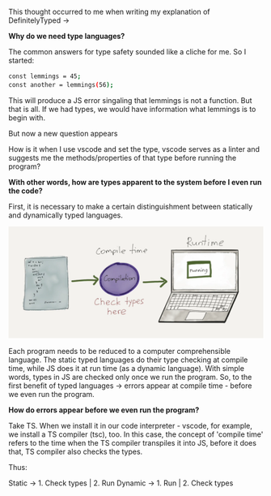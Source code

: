 This thought occurred to me when writing my explanation of DefinitelyTyped -> 

**Why do we need type languages?**

The common answers for type safety sounded like a cliche for me.
So I started:

```sh
const lemmings = 45;
const another = lemmings(56);
```

This will produce a JS error singaling that lemmings is not a function. But that is all. If we had types, we would have information what lemmings is to begin with.


But now a new question appears

How is it when I use vscode and set the type, vscode serves as a linter and suggests me the methods/properties of that type before running the program?

**With other words, how are types apparent to the system before I even run the code?**

First, it is necessary to make a certain distinguishment between statically and dynamically typed languages.

![alt img](https://github.com/VasilGVasilev/InterviewPrep/blob/main/public/compile-run-time.png)


Each program needs to be reduced to a computer comprehensible language. The static typed languages do their type checking at compile time, while JS does it at run time (as a dynamic language). With simple words, 
types in JS are checked only once we run the program. So, to the first benefit of typed languages -> errors appear at compile time - before we even run the program.

**How do errors appear before we even run the program?**

Take TS. When we install it in our code interpreter - vscode, for example, we install a TS compiler (tsc), too. In this case, the concept of 'compile time' refers to the time when the TS compiler transpiles it into JS, before it does that, TS compiler also checks the types. 

Thus:

Static -> 1. Check types | 2. Run
Dynamic -> 1. Run | 2. Check types
